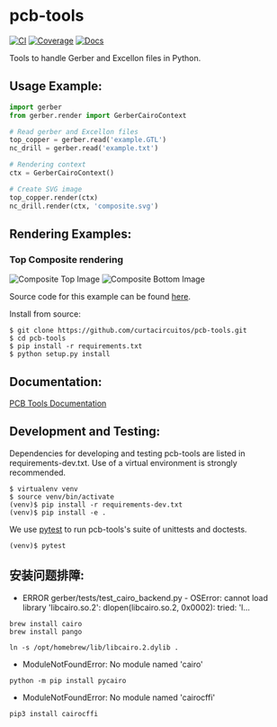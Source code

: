 pcb-tools
============
[![CI](https://github.com/curtacircuitos/pcb-tools/workflows/pcb-tools/badge.svg)](https://github.com/curtacircuitos/pcb-tools/actions)
[![Coverage](https://codecov.io/gh/curtacircuitos/pcb-tools/branch/master/graph/badge.svg)](https://codecov.io/gh/curtacircuitos/pcb-tools)
[![Docs](https://readthedocs.org/projects/pcb-tools/badge/?version=latest)](https://readthedocs.org/projects/pcb-tools/?badge=latest)

Tools to handle Gerber and Excellon files in Python.

Usage Example:
---------------

```py
import gerber
from gerber.render import GerberCairoContext

# Read gerber and Excellon files
top_copper = gerber.read('example.GTL')
nc_drill = gerber.read('example.txt')

# Rendering context
ctx = GerberCairoContext()

# Create SVG image
top_copper.render(ctx)
nc_drill.render(ctx, 'composite.svg')
```

Rendering Examples:
-------------------
### Top Composite rendering
![Composite Top Image](examples/cairo_example.png)
![Composite Bottom Image](examples/cairo_bottom.png)

Source code for this example can be found [here](examples/cairo_example.py).


Install from source:
```
$ git clone https://github.com/curtacircuitos/pcb-tools.git
$ cd pcb-tools
$ pip install -r requirements.txt
$ python setup.py install
```

Documentation:
--------------
[PCB Tools Documentation](http://pcb-tools.readthedocs.org/en/latest/)


Development and Testing:
------------------------

Dependencies for developing and testing pcb-tools are listed in requirements-dev.txt. Use of a virtual environment is strongly recommended.

    $ virtualenv venv
    $ source venv/bin/activate
    (venv)$ pip install -r requirements-dev.txt
    (venv)$ pip install -e .

We use [pytest](https://docs.pytest.org/en/latest/) to run pcb-tools's suite of unittests and doctests.

    (venv)$ pytest

安装问题排障:
------------------------
- ERROR gerber/tests/test_cairo_backend.py - OSError: cannot load library 'libcairo.so.2': dlopen(libcairo.so.2, 0x0002): tried: 'l...

```
brew install cairo
brew install pango

ln -s /opt/homebrew/lib/libcairo.2.dylib .
```

- ModuleNotFoundError: No module named 'cairo'
```
python -m pip install pycairo
```


- ModuleNotFoundError: No module named 'cairocffi'
```
pip3 install cairocffi
```


